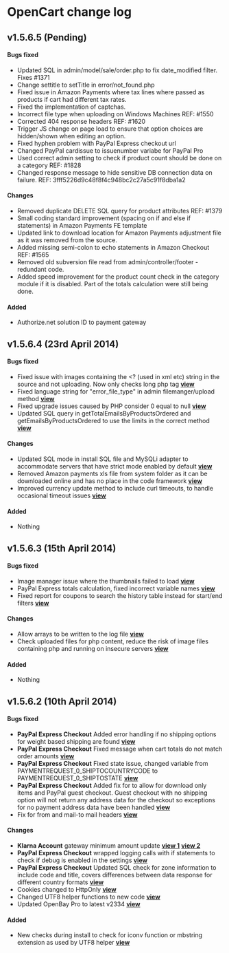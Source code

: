 # OpenCart change log

## v1.5.6.5 (Pending)
#### Bugs fixed
* Updated SQL in admin/model/sale/order.php to fix date_modified filter. Fixes #1371
* Change settitle to setTitle in error/not_found.php
* Fixed issue in Amazon Payments where tax lines where passed as products if cart had different tax rates.
* Fixed the implementation of captchas.
* Incorrect file type when uploading on Windows Machines REF: #1550
* Corrected 404 response headers REF: #1620
* Trigger JS change on page load to ensure that option choices are hidden/shown when editing an option.
* Fixed hyphen problem with PayPal Express checkout url
* Changed PayPal cardissue to issuenumber variabe for PayPal Pro
* Used correct admin setting to check if product count should be done on a category REF: #1828
* Changed response message to hide sensitive DB connection data on failure. REF: 3fff5226d9c48f8f4c948bc2c27a5c91f8dba1a2

#### Changes
* Removed duplicate DELETE SQL query for product attributes REF: #1379
* Small coding standard improvement (spacing on if and else if statements) in Amazon Payments FE template
* Updated link to download location for Amazon Payments adjustment file as it was removed from the source.
* Added missing semi-colon to echo statements in Amazon Checkout REF: #1565
* Removed old subversion file read from admin/controller/footer - redundant code.
* Added speed improvement for the product count check in the category module if it is disabled. Part of the totals calculation were still being done.

#### Added
* Authorize.net solution ID to payment gateway

## v1.5.6.4 (23rd April 2014)
#### Bugs fixed
* Fixed issue with images containing the <? (used in xml etc) string in the source and not uploading. Now only checks long php tag [**view**](https://github.com/opencart/opencart/commit/b04cbbcc40308c47e2d77460358b6450e9ee0e5b)
* Fixed language string for "error_file_type" in admin filemanger/upload method [**view**](https://github.com/opencart/opencart/commit/b04cbbcc40308c47e2d77460358b6450e9ee0e5b)
* Fixed upgrade issues caused by PHP consider 0 equal to null [**view**](https://github.com/opencart/opencart/commit/d6d5473e4d69e9f9f0679e3445899a3bc37a86f1)
* Updated SQL query in getTotalEmailsByProductsOrdered and getEmailsByProductsOrdered to use the limits in the correct method [**view**](https://github.com/opencart/opencart/commit/c5feafce559c81a44ab11315365750ed9b4a0cb1)

#### Changes
* Updated SQL mode in install SQL file and MySQLi adapter to accommodate servers that have strict mode enabled by default [**view**](https://github.com/opencart/opencart/commit/70298dd3c21430935659745436fe1f8709483718)
* Removed Amazon payments xls file from system folder as it can be downloaded online and has no place in the code framework [**view**](https://github.com/opencart/opencart/commit/70298dd3c21430935659745436fe1f8709483718)
* Improved currency update method to include curl timeouts, to handle occasional timeout issues [**view**](https://github.com/opencart/opencart/commit/bda066fdbde486107337ca1069bcba0dabecc67f)

#### Added
* Nothing

## v1.5.6.3 (15th April 2014)
#### Bugs fixed
* Image manager issue where the thumbnails failed to load [**view**](https://github.com/opencart/opencart/commit/b84978b5ca6683d4c62951256ef25f68a685ce92)
* PayPal Express totals calculation, fixed incorrect variable names [**view**](https://github.com/opencart/opencart/commit/78c4e9ac0f8fe51c69a1ddc1fb443dae2a5934f7)
* Fixed report for coupons to search the history table instead for start/end filters [**view**](https://github.com/opencart/opencart/commit/580ed0482f804a37e13fcab5363a38a76ce4feb9)

#### Changes
* Allow arrays to be written to the log file [**view**](https://github.com/opencart/opencart/commit/1e430128cd055498666fd5a2be2267b933a4b2c8)
* Check uploaded files for php content, reduce the risk of image files containing php and running on insecure servers [**view**](https://github.com/opencart/opencart/commit/c11ef46681b2c2d87b6c3fd7b1394f53b6b72e45)

#### Added
* Nothing

## v1.5.6.2 (10th April 2014)
#### Bugs fixed
- **PayPal Express Checkout** Added error handling if no shipping options for weight based shipping are found [**view**](https://github.com/opencart/opencart/commit/201004c7dcbec43d17477a099fc8522f56537c00)
- **PayPal Express Checkout** Fixed message when cart totals do not match order amounts [**view**](https://github.com/opencart/opencart/commit/1bf9db4306223760ba00a1a6bd8524cb1f96128b)
- **PayPal Express Checkout** Fixed state issue, changed variable from PAYMENTREQUEST_0_SHIPTOCOUNTRYCODE to PAYMENTREQUEST_0_SHIPTOSTATE [**view**](https://github.com/opencart/opencart/commit/ff2705e21aa3062db53a4a39e5651d231af20e9c)
- **PayPal Express Checkout** Added fix for to allow for download only items and PayPal guest checkout. Guest checkout with no shipping option will not return any address data for the checkout so exceptions for no payment address data have been handled [**view**](https://github.com/opencart/opencart/commit/0a94a4073743cced97e0944d702425c7c57cf866)
- Fix for from and mail-to mail headers [**view**](https://github.com/opencart/opencart/commit/03bc37b4303bc3a9e9b6d9d34d604f0126aa61d1)

#### Changes
* **Klarna Account** gateway minimum amount update [**view 1**](https://github.com/opencart/opencart/commit/0c579e27168db635e43a0d9d2562c4bb5b26f464) [**view 2**](https://github.com/opencart/opencart/commit/d4ee47aedd456828c656075da6aecc345365d4ff)
* **PayPal Express Checkout** wrapped logging calls with if statements to check if debug is enabled in the settings [**view**](https://github.com/opencart/opencart/commit/765ea85956ca1d50aea5c8108c7c39a6dd4ad765)
* **PayPal Express Checkout** Updated SQL check for zone information to include code and title, covers differences between data response for different country formats [**view**](https://github.com/opencart/opencart/commit/395d4cc04c26b12dfa9a427142a9890876ceecf7)
* Cookies changed to HttpOnly [**view**](https://github.com/opencart/opencart/commit/53c376abb238a5d0bb14aa5e1a39f0601a4c6b9f)
* Changed UTF8 helper functions to new code [**view**](https://github.com/opencart/opencart/commit/d55aa27958895ed4f3141d4cffc94c7589aae48c)
* Updated OpenBay Pro to latest v2334 [**view**](https://github.com/opencart/opencart/pull/1327)

#### Added
* New checks during install to check for iconv function or mbstring extension as used by UTF8 helper [**view**](https://github.com/opencart/opencart/commit/8f4a58899e5ca0316b3e3be49a1171ccf3b0db26)